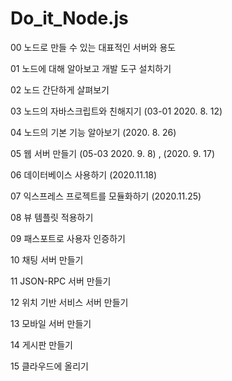 # Do_it_Node.js

00 노드로 만들 수 있는 대표적인 서버와 용도

01 노드에 대해 알아보고 개발 도구 설치하기

02 노드 간단하게 살펴보기

03 노드의 자바스크립트와 친해지기 (03-01 2020. 8. 12)

04 노드의 기본 기능 알아보기 (2020. 8. 26)

05 웹 서버 만들기 (05-03 2020. 9. 8) , (2020. 9. 17)

06 데이터베이스 사용하기 (2020.11.18)

07 익스프레스 프로젝트를 모듈화하기 (2020.11.25)

08 뷰 템플릿 적용하기

09 패스포트로 사용자 인증하기 

10 채팅 서버 만들기 

11 JSON-RPC 서버 만들기

12 위치 기반 서비스 서버 만들기

13 모바일 서버 만들기

14 게시판 만들기

15 클라우드에 올리기

